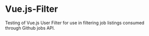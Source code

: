 # Vue.js-Filter
Testing of Vue.js User Filter for use in filtering job listings consumed through Github jobs API.

